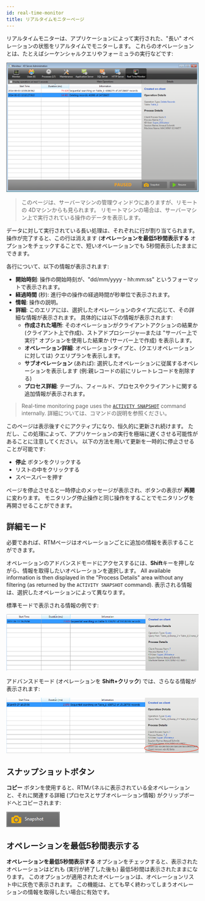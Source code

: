 ```yaml
---
id: real-time-monitor
title: リアルタイムモニターページ
---
```


リアルタイムモニターは、アプリケーションによって実行された、"長い" オペレーションの状態をリアルタイムでモニターします。 これらのオペレーションとは、たとえばシーケンシャルクエリやフォーミュラの実行などです:

![](../assets/en/Admin/server-admin-monitor-page.png)

> このページは、サーバーマシンの管理ウィンドウにありますが、リモートの 4Dマシンからも見られます。 リモートマシンの場合は、サーバーマシン上で実行されている操作のデータを表示します。

データに対して実行されている長い処理は、それぞれに行が割り当てられます。 操作が完了すると、この行は消えます (**オペレーションを最低5秒間表示する** オプションをチェックすることで、短いオペレーションでも 5秒間表示したままにできます。

各行について、以下の情報が表示されます:

- **開始時刻**: 操作の開始時刻が、"dd/mm/yyyy - hh:mm:ss" というフォーマットで表示されます。
- **経過時間** (秒): 進行中の操作の経過時間が秒単位で表示されます。
- **情報**: 操作の説明。
- **詳細**: このエリアには、選択したオペレーションのタイプに応じて、その詳細な情報が表示されます。 具体的には以下の情報が表示されます:
  - **作成された場所**: そのオペレーションがクライアントアクションの結果か (クライアント上で作成)、ストアドプロシージャ―または "サーバー上で実行" オプションを使用した結果か (サーバー上で作成) を表示します。
  - **オペレーション詳細**: オペレーションタイプと、(クエリオペレーションに対しては) クエリプランを表示します。
  - **サブオペレーション** (あれば): 選択したオペレーションに従属するオペレーションを表示します (例:親レコードの前にリレートレコードを削除する)
  - **プロセス詳細**: テーブル、フィールド、プロセスやクライアントに関する追加情報が表示されます。

> Real-time monitoring page uses the [`ACTIVITY SNAPSHOT`](https://doc.4d.com/4dv19/help/command/en/page1277.html) command internally. 詳細については、コマンドの説明を参照ください。

このページは表示後すぐにアクティブになり、恒久的に更新され続けます。 ただし、この処理によって、アプリケーションの実行を極端に遅くさせる可能性があることに注意してください。 以下の方法を用いて更新を一時的に停止させることが可能です:

- **停止** ボタンをクリックする
- リストの中をクリックする
- スペースバーを押す

ページを停止させると一時停止のメッセージが表示され、ボタンの表示が **再開** に変わります。
モニタリング停止操作と同じ操作をすることでモニタリングを再開させることができます。

## 詳細モード

必要であれば、RTMページはオペレーションごとに追加の情報を表示することができます。

オペレーションのアドバンスドモードにアクセスするには、**Shift**キーを押しながら、情報を取得したいオペレーションを選択します。 All available information is then displayed in the "Process Details" area without any filtering (as returned by the `ACTIVITY SNAPSHOT` command). 表示される情報は、選択したオペレーションによって異なります。

標準モードで表示される情報の例です:

![](../assets/en/Admin/server-admin-monitor-adv1.png)

アドバンスドモード (オペレーションを **Shift+クリック**) では、さらなる情報が表示されます:

![](../assets/en/Admin/server-admin-monitor-adv2.png)

## スナップショットボタン

**コピー** ボタンを使用すると、RTMパネルに表示されている全オペレーションと、それに関連する詳細 (プロセスとサブオペレーション情報) がクリップボードへとコピーされます:

![](../assets/en/Admin/server-admin-monitor-snapshot.png)

## オペレーションを最低5秒間表示する

**オペレーションを最低5秒間表示する** オプションをチェックすると、表示されたオペレーションはどれも (実行が終了した後も) 最低5秒間は表示されたままになります。 このオプションが適用されたオペレーションは、オペレーションリスト中に灰色で表示されます。 この機能は、とても早く終わってしまうオペレーションの情報を取得したい場合に有効です。
